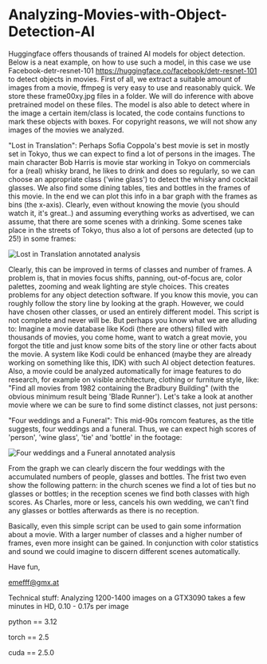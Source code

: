 # Analyzing-Movies-with-Object-Detection-AI
Huggingface offers thousands of trained AI models for object detection. Below is a neat example, on how to use such a model, in this case we use Facebook-detr-resnet-101 https://huggingface.co/facebook/detr-resnet-101 to detect objects in movies.
First of all, we extract a suitable amount of images from a movie, ffmpeg is very easy to use and reasonably quick. We store these frame00xy.jpg files in a folder. We will do inference with above pretrained model on these files.
The model is also able to detect where in the image a certain item/class is located, the code contains functions to mark these objects with boxes. For copyright reasons, we will not show any images of the movies we analyzed.

"Lost in Translation": Perhaps Sofia Coppola's best movie is set in mostly set in Tokyo, thus we can expect to find a lot of persons in the images. The main character Bob Harris is movie star working in Tokyo on commercials for a (real) whisky brand, he likes to drink and does so regularly, so we can choose an appropriate class ('wine glass') to detect the whisky and cocktail glasses. We also find some dining tables, ties and bottles in the frames of this movie. In the end we can plot this info in a bar graph with the frames as bins (the x-axis). Clearly, even without knowing the movie (you should watch it, it's great..) and assuming everything works as advertised, we can assume, that there are some scenes with a drinking. Some scenes take place in the streets of Tokyo, thus also a lot of persons are detected (up to 25!) in some frames:

![Lost in Translation annotated analysis](https://github.com/user-attachments/assets/3516f01c-984f-4cf0-b728-5c13817e5ee3)

Clearly, this can be improved in terms of classes and number of frames. A problem is, that in movies focus shifts, panning, out-of-focus are, color palettes, zooming and weak lighting are style choices. This creates problems for any object detection software. If you know this movie, you can roughly follow the story line by looking at the graph. However, we could have chosen other classes, or used an entirely different model. This script is not complete and never will be. But perhaps you know what we are alluding to: Imagine a movie database like Kodi (there are others) filled with thousands of movies, you come home, want to watch a great movie, you forgot the title and just know some bits of the story line or other facts about the movie. A system like Kodi could be enhanced (maybe they are already working on something like this, IDK) with such AI object detection features. Also, a movie could be analyzed automatically for image features to do research, for example on visible architecture, clothing or furniture style, like: "Find all movies from 1982 containing the Bradbury Building" (with the obvious minimum result being 'Blade Runner').
Let's take a look at another movie where we can be sure to find some distinct classes, not just persons: 

"Four weddings and a Funeral": This mid-90s romcom features, as the title suggests, four weddings and a funeral. Thus, we can expect high scores of 'person', 'wine glass', 'tie' and 'bottle' in the footage:

![Four weddings and a Funeral annotated analysis](https://github.com/user-attachments/assets/d34a9248-ddb2-4548-8d75-5e6aba72be0b)

From the graph we can clearly discern the four weddings with the accumulated numbers of people, glasses and bottles. The frist two even show the following pattern: in the church scenes we find a lot of ties but no glasses or bottles; in the reception scenes we find both classes with high scores. As Charles, more or less, cancels his own wedding, we can't find any glasses or bottles afterwards as there is no reception.

Basically, even this simple script can be used to gain some information about a movie. With a larger number of classes and a higher number of frames, even more insight can be gained. In conjunction with color statistics and sound we could imagine to discern different scenes automatically.

Have fun,

emefff@gmx.at

Technical stuff:
Analyzing 1200-1400 images on a GTX3090 takes a few minutes in HD, 0.10 - 0.17s per image 

python == 3.12

torch  == 2.5

cuda   == 2.5.0

